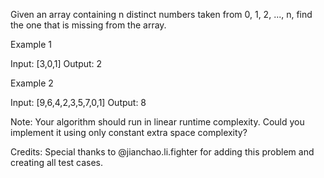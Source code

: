 Given an array containing n distinct numbers taken from 0, 1, 2, ..., n, find the one that is missing from the array.

Example 1

Input: [3,0,1]
Output: 2

Example 2

Input: [9,6,4,2,3,5,7,0,1]
Output: 8


Note:
Your algorithm should run in linear runtime complexity. Could you implement it using only constant extra space complexity?

Credits:
Special thanks to @jianchao.li.fighter for adding this problem and creating all test cases.
